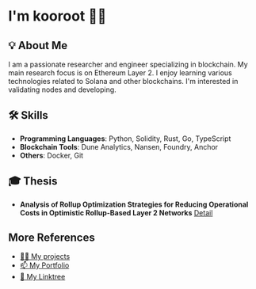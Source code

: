 # I'm kooroot 👋🌴

## 💡 About Me
I am a passionate researcher and engineer specializing in blockchain. My main research focus is on Ethereum Layer 2. I enjoy learning various technologies related to Solana and other blockchains. I'm interested in validating nodes and developing.

## 🛠 Skills
- **Programming Languages**: Python, Solidity, Rust, Go, TypeScript
- **Blockchain Tools**: Dune Analytics, Nansen, Foundry, Anchor
- **Others**: Docker, Git

## 🎓 Thesis
- **Analysis of Rollup Optimization Strategies for Reducing Operational Costs in Optimistic Rollup-Based Layer 2 Networks** [Detail](https://www.kci.go.kr/kciportal/landing/article.kci?arti_id=ART003147951)

## More References
- [👨‍💻 My projects](https://github.com/kooroot?tab=repositories)
- [📫 My Portfolio](https://kooroot.github.io/)
- [🌱 My Linktree](https://linktr.ee/kooroot)


<!--

## 🌟 Projects
1. **[Project Name]**
   - Description: [Brief description of the project].
   - Tech Stack: [List technologies].
   - [View Project](https://github.com/username/project-link)

**kooroot/kooroot** is a ✨ _special_ ✨ repository because its `README.md` (this file) appears on your GitHub profile.

Here are some ideas to get you started:

- 🔭 I’m currently working on ...
- 🌱 I’m currently learning ...
- 👯 I’m looking to collaborate on ...
- 🤔 I’m looking for help with ...
- 💬 Ask me about ...
- 📫 How to reach me: ...
- 😄 Pronouns: ...
- ⚡ Fun fact: ...
-->
